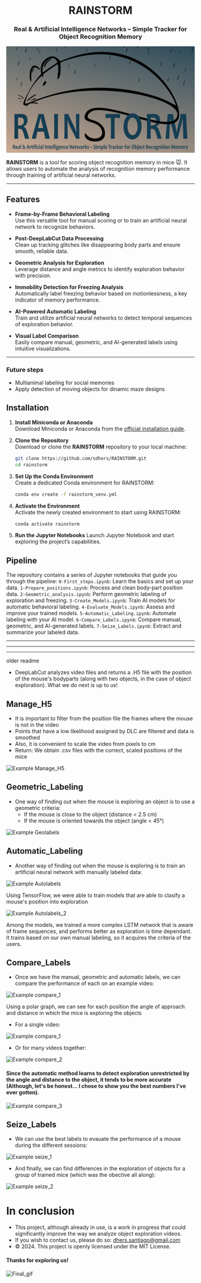 <div align="center">
  
# **RAINSTORM**
### Real & Artificial Intelligence Networks – Simple Tracker for Object Recognition Memory

![RAINSTORM Logo](https://github.com/sdhers/RAINSTORM/blob/main/docs/images/logo.png)

</div>

**RAINSTORM** is a tool for scoring object recognition memory in mice 🐭. It allows users to automate the analysis of recognition memory performance through training of artificial neural networks.

---

## **Features**  

- **Frame-by-Frame Behavioral Labeling**  
   Use this versatile tool for manual scoring or to train an artificial neural network to recognize behaviors.  

- **Post-DeepLabCut Data Processing**  
   Clean up tracking glitches like disappearing body parts and ensure smooth, reliable data.  

- **Geometric Analysis for Exploration**  
   Leverage distance and angle metrics to identify exploration behavior with precision.  

- **Immobility Detection for Freezing Analysis**  
   Automatically label freezing behavior based on motionlessness, a key indicator of memory performance.  

- **AI-Powered Automatic Labeling**  
   Train and utilize artificial neural networks to detect temporal sequences of exploration behavior.  

- **Visual Label Comparison**  
   Easily compare manual, geometric, and AI-generated labels using intuitive visualizations.  

---

### Future steps

- Multianimal labeling for social memories
- Apply detection of moving objects for dinamic maze designs

## **Installation**  

1. **Install Miniconda or Anaconda**  
   Download Miniconda or Anaconda from the [official installation guide](https://docs.anaconda.com/miniconda/install/).  

2. **Clone the Repository**  
   Download or clone the **RAINSTORM** repository to your local machine:  
   ```bash
   git clone https://github.com/sdhers/RAINSTORM.git
   cd rainstorm

3. **Set Up the Conda Environment**  
   Create a dedicated Conda environment for RAINSTORM:  
   ```bash
   conda env create -f rainstorm_venv.yml

4. **Activate the Environment**  
   Activate the newly created environment to start using RAINSTORM:
   ```bash
   conda activate rainstorm
5. **Run the Jupyter Notebooks**
  Launch Jupyter Notebook and start exploring the project’s capabilities.

## **Pipeline**
The repository contains a series of Jupyter notebooks that guide you through the pipeline:
```0-First_steps.ipynb```: Learn the basics and set up your data.
```1-Prepare_positions.ipynb```: Process and clean body-part position data.
```2-Geometric_analysis.ipynb```: Perform geometric labeling of exploration and freezing.
```3-Create_Models.ipynb```: Train AI models for automatic behavioral labeling.
```4-Evaluate_Models.ipynb```: Assess and improve your trained models.
```5-Automatic_Labeling.ipynb```: Automate labeling with your AI model.
```6-Compare_Labels.ipynb```: Compare manual, geometric, and AI-generated labels.
```7-Seize_Labels.ipynb```: Extract and summarize your labeled data.

---
---
---
older readme

- DeepLabCut analyzes video files and returns a .H5 file with the position of the mouse's bodyparts (along with two objects, in the case of object exploration). What we do next is up to us!

## Manage_H5

- It is important to filter from the position file the frames where the mouse is not in the video
- Points that have a low likelihood assigned by DLC are filtered and data is smoothed
- Also, it is convenient to scale the video from pixels to cm
- Return: We obtain .csv files with the correct, scaled positions of the mice

![Example Manage_H5](https://github.com/sdhers/RAINSTORM/blob/main/docs/images/1-Manage_H5.png)

## Geometric_Labeling

- One way of finding out when the mouse is exploring an object is to use a geometric criteria:
  - If the mouse is close to the object (distance < 2.5 cm)
  - If the mouse is oriented towards the object (angle < 45°)

![Example Geolabels](https://github.com/sdhers/RAINSTORM/blob/main/docs/images/2-Geometric_Labeling.png)

## Automatic_Labeling

- Another way of finding out when the mouse is exploring is to train an artificial neural network with manually labeled data:

![Example Autolabels](https://github.com/sdhers/RAINSTORM/blob/main/docs/images/3a-Create_Models.png)

Using TensorFlow, we were able to train models that are able to clasify a mouse's position into exploration

![Example Autolabels_2](https://github.com/sdhers/RAINSTORM/blob/main/docs/images/3a-Create_Models_simple.png)

Among the models, we trained a more complex LSTM network that is aware of frame sequences, and performs better as exploration is time dependant.
It trains based on our own manual labeling, so it acquires the criteria of the users.

## Compare_Labels

- Once we have the manual, geometric and automatic labels, we can compare the performance of each on an example video:

![Example compare_1](https://github.com/sdhers/RAINSTORM/blob/main/docs/images/4-Compare_Labels_line.png)

Using a polar graph, we can see for each position the angle of approach and distance in which the mice is exploring the objects
- For a single video:

![Example compare_1](https://github.com/sdhers/RAINSTORM/blob/main/docs/images/4-Compare_Labels_polar.png)

- Or for many videos together:

![Example compare_2](https://github.com/sdhers/RAINSTORM/blob/main/docs/images/4-Compare_Labels_polar_all.png)

#### Since the automatic method learns to detect exploration unrestricted by the angle and distance to the object, it tends to be more accurate (Although, let's be honest... I chose to show you the best numbers I've ever gotten).

![Example compare_3](https://github.com/sdhers/RAINSTORM/blob/main/docs/images/4-Compare_Labels_result.png)

## Seize_Labels

- We can use the best labels to evauate the performance of a mouse during the different sessions:

![Example seize_1](https://github.com/sdhers/RAINSTORM/blob/main/docs/images/5-Seize_Labels_example.png)

- And finally, we can find differences in the exploration of objects for a group of trained mice (which was the obective all along):

![Example seize_2](https://github.com/sdhers/RAINSTORM/blob/main/docs/images/5-Seize_Labels_experiment.png)

# In conclusion
- This project, although already in use, is a work in progress that could significantly improve the way we analyze object exploration videos.
- If you wish to contact us, please do so: dhers.santiago@gmail.com
- © 2024. This project is openly licensed under the MIT License.

#### Thanks for exploring us!

![Final_gif](https://github.com/sdhers/RAINSTORM/blob/main/docs/images/mouse_exploring.gif)
